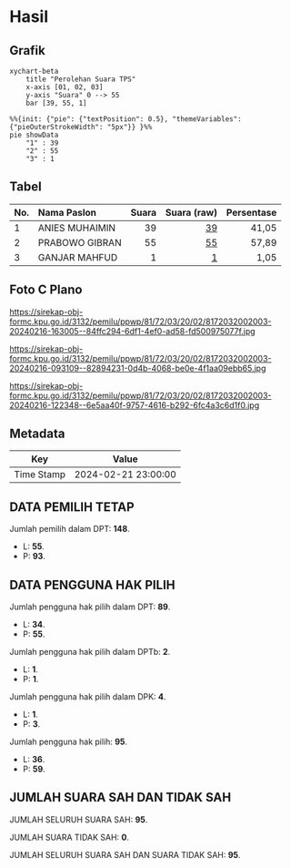 # Hasil

## Grafik

```mermaid
xychart-beta
    title "Perolehan Suara TPS"
    x-axis [01, 02, 03]
    y-axis "Suara" 0 --> 55
    bar [39, 55, 1]
```

```mermaid
%%{init: {"pie": {"textPosition": 0.5}, "themeVariables": {"pieOuterStrokeWidth": "5px"}} }%%
pie showData
    "1" : 39
    "2" : 55
    "3" : 1
```

## Tabel

| No. | Nama Paslon    | Suara | Suara (raw) | Persentase |
|:--- |:-------------- | -----:| -----------:| ----------:|
| 1   | ANIES MUHAIMIN | 39    | [39][p-1]   | 41,05      |
| 2   | PRABOWO GIBRAN | 55    | [55][p-2]   | 57,89      |
| 3   | GANJAR MAHFUD  | 1     | [1][p-3]    | 1,05       |


[p-1]: https://github.com/gigit-pemilu/pemilu-2024-81-maluku/blob/main/pilpres/hitung-suara/sub/81-maluku/sub/72-kota-tual/sub/03-tayando-tam/sub/2002-tayando-langgiar/sub/003-tps/sub/paslon-1.txt
[p-2]: https://github.com/gigit-pemilu/pemilu-2024-81-maluku/blob/main/pilpres/hitung-suara/sub/81-maluku/sub/72-kota-tual/sub/03-tayando-tam/sub/2002-tayando-langgiar/sub/003-tps/sub/paslon-2.txt
[p-3]: https://github.com/gigit-pemilu/pemilu-2024-81-maluku/blob/main/pilpres/hitung-suara/sub/81-maluku/sub/72-kota-tual/sub/03-tayando-tam/sub/2002-tayando-langgiar/sub/003-tps/sub/paslon-3.txt

## Foto C Plano

https://sirekap-obj-formc.kpu.go.id/3132/pemilu/ppwp/81/72/03/20/02/8172032002003-20240216-163005--84ffc294-6df1-4ef0-ad58-fd500975077f.jpg

https://sirekap-obj-formc.kpu.go.id/3132/pemilu/ppwp/81/72/03/20/02/8172032002003-20240216-093109--82894231-0d4b-4068-be0e-4f1aa09ebb65.jpg

https://sirekap-obj-formc.kpu.go.id/3132/pemilu/ppwp/81/72/03/20/02/8172032002003-20240216-122348--6e5aa40f-9757-4616-b292-6fc4a3c6d1f0.jpg


## Metadata

| Key        | Value               |
| ---------- | ------------------- |
| Time Stamp | 2024-02-21 23:00:00 |


## DATA PEMILIH TETAP

Jumlah pemilih dalam DPT: **148**.
 * L: **55**.
 * P: **93**.

## DATA PENGGUNA HAK PILIH

Jumlah pengguna hak pilih dalam DPT: **89**.
 * L: **34**.
 * P: **55**.

Jumlah pengguna hak pilih dalam DPTb: **2**.
 * L: **1**.
 * P: **1**.

Jumlah pengguna hak pilih dalam DPK: **4**.
 * L: **1**.
 * P: **3**.

Jumlah pengguna hak pilih: **95**.
 * L: **36**.
 * P: **59**.

## JUMLAH SUARA SAH DAN TIDAK SAH

JUMLAH SELURUH SUARA SAH: **95**.

JUMLAH SUARA TIDAK SAH: **0**.

JUMLAH SELURUH SUARA SAH DAN SUARA TIDAK SAH: **95**.



